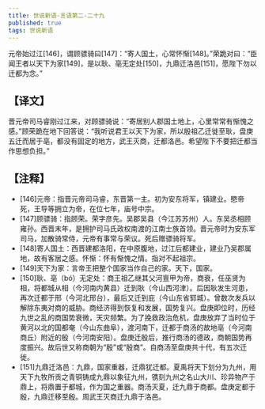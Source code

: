 ```yaml
---
title: 世说新语-言语第二-二十九
published: true
tags: 世说新语
---
```


元帝始过江[146]，谓顾骠骑曰[147]：“寄人国土，心常怀惭[148]。”荣跪对曰：“臣闻王者以天下为家[149]，是以耿、亳无定处[150]，九鼎迁洛邑[151]，愿陛下勿以迁都为念。”

## 【译文】

晋元帝司马睿刚过江来，对顾骠骑说：“寄居别人郡国土地上，心里常常有惭愧之感。”顾荣跪在地下回答说：“我听说君王以天下为家，所以殷祖乙迁徙至耿，盘庚五迁而居于亳，都没有固定的地方，武王灭商，迁都洛邑。希望陛下不要把迁都当作思想负担。”

## 【注释】

- [146]元帝：指晋元帝司马睿，东晋第一主。初为安东将军，镇建业。愍帝死，王导等拥立为帝，在位七年，庙号中宗。
- [147]顾骠骑：指顾荣。荣字彦先。吴郡吴县（今江苏苏州）人。东吴丞相顾雍孙。西晋末年，是拥护司马氏政权南渡的江南士族首领。晋元帝时为安东军司马，加散骑常侍，元帝有事常与荣议。死后赠骠骑将军。
- [148]寄人国土：西晋建都洛阳，在中原腹地，过江后都建业，建业乃吴郡属地，故有客居之感。怀惭：怀有惭愧之情。指对不起祖宗。
- [149]天下为家：言帝王把整个国家当作自己的家。天下，国家。
- [150]耿、亳（bó）无定处：商王祖乙继其父河亶甲为帝，商衰，任巫贤为相，将都城从相（今河南内黄县）迁到耿（今山西河津）。后因耿发生河患，再次迁都于邢（今河北邢台），最后又迁到庇（今山东省郓城）。曾数次发兵以解除东夷对商的威胁。商经济得到恢复和发展，国势复兴。盘庚即位时，历经九世之乱的商国势衰微，天灾频繁。为了挽救政治危机，盘庚放弃了当时位于黄河以北的国都奄（今山东曲阜），渡河南下，迁都于商汤的故地亳（今河南商丘）附近的殷（今河南安阳）。盘庚迁殷后，推行商汤的德政，商朝国势再度振兴。故后世又称商朝为“殷”或“殷商”。自商汤至盘庚共十代，有五次迁徙。
- [151]九鼎迁洛邑：九鼎，国家重器，迁鼎犹迁都。夏禹将天下划分为九州，用天下九牧所贡之青铜铸成九鼎以象征九州，镌刻九州之名山大川、珍异物产于鼎上，将鼎置于都城，作为国之重器。商汤灭夏，迁九鼎于商都。盘庚定都于殷，九鼎迁移至殷。周武王灭商迁九鼎于洛邑。
